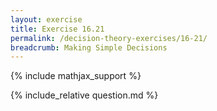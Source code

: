 ```yaml
---
layout: exercise
title: Exercise 16.21
permalink: /decision-theory-exercises/16-21/
breadcrumb: Making Simple Decisions
---
```


{% include mathjax_support %}

<div><i class="arrow-up" data-chapter="decision-theory-exercises" data-exercise="ex_21" data-rating="0"></i></div>
{% include_relative question.md %}
